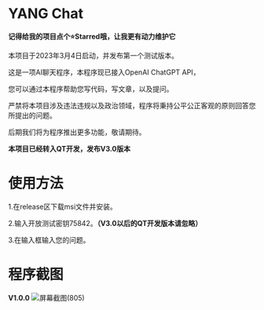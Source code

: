 # YANG Chat
**记得给我的项目点个⭐️Starred哦，让我更有动力维护它**

本项目于2023年3月4日启动，并发布第一个测试版本。

这是一项AI聊天程序，本程序现已接入OpenAI ChatGPT API，

您可以通过本程序帮助您写代码，写文章，以及提问。

严禁将本项目涉及违法违规以及政治领域，程序将秉持公平公正客观的原则回答您所提出的问题。

后期我们将为程序推出更多功能，敬请期待。

**本项目已经转入QT开发，发布V3.0版本**
# 使用方法
1.在release区下载msi文件并安装。

2.输入开放测试密钥75842。**（V3.0以后的QT开发版本请忽略）**

3.在输入框输入您的问题。
# 程序截图
**V1.0.0**
![屏幕截图(805)](https://user-images.githubusercontent.com/39414350/222898309-9541e3be-34a5-4def-a66e-3974b6e8c329.png)
